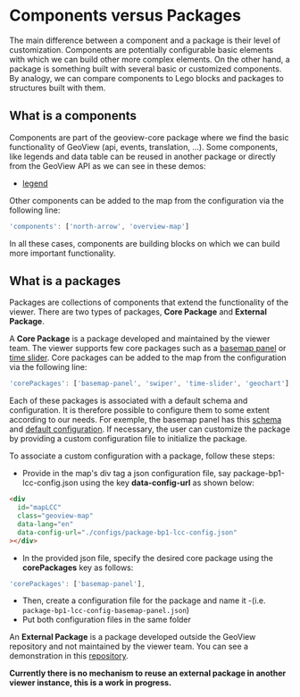 # Components versus Packages

The main difference between a component and a package is their level of customization. Components are potentially configurable basic elements with which we can build other more complex elements. On the other hand, a package is something built with several basic or customized components. By analogy, we can compare components to Lego blocks and packages to structures built with them.

## What is a components

Components are part of the geoview-core package where we find the basic functionality of GeoView (api, events, translation, ...).
Some components, like legends and data table can be reused in another package or directly from the GeoView API as we can see in these demos:

- [legend](https://canadian-geospatial-platform.github.io/geoview/public/raw-feature-info.html)

Other components can be added to the map from the configuration via the following line:

```js
'components': ['north-arrow', 'overview-map']
```

In all these cases, components are building blocks on which we can build more important functionality.

## What is a packages

Packages are collections of components that extend the functionality of the viewer. There are two types of packages, **Core Package** and **External Package**.

A **Core Package** is a package developed and maintained by the viewer team. The viewer supports few core packages such as a [basemap panel](https://canadian-geospatial-platform.github.io/geoview/public/package-basemap-panel.html) or [time slider](https://canadian-geospatial-platform.github.io/geoview/public/package-time-slider.html). Core packages can be added to the map from the configuration via the following line:

```js
'corePackages': ['basemap-panel', 'swiper', 'time-slider', 'geochart'],
```

Each of these packages is associated with a default schema and configuration. It is therefore possible to configure them to some extent according to our needs. For exemple, the basemap panel has this [schema](https://github.com/Canadian-Geospatial-Platform/geoview/blob/develop/packages/geoview-basemap-panel/schema.json) and [default configuration](https://github.com/Canadian-Geospatial-Platform/geoview/blob/develop/packages/geoview-basemap-panel/default-config-basemap-panel.json). If necessary, the user can customize the package by providing a custom configuration file to initialize the package.

To associate a custom configuration with a package, follow these steps:

- Provide in the map's div tag a json configuration file, say package-bp1-lcc-config.json using the key **data-config-url** as shown below:

```html
<div
  id="mapLCC"
  class="geoview-map"
  data-lang="en"
  data-config-url="./configs/package-bp1-lcc-config.json"
></div>
```

- In the provided json file, specify the desired core package using the **corePackages** key as follows:

```js
'corePackages': ['basemap-panel'],
```

- Then, create a configuration file for the package and name it <config-file-name>-<package-name>(i.e. `package-bp1-lcc-config-basemap-panel.json`)
- Put both configuration files in the same folder

An **External Package** is a package developed outside the GeoView repository and not maintained by the viewer team. You can see a demonstration in this [repository](https://github.com/Canadian-Geospatial-Platform/geoview-ce-demo).

**Currently there is no mechanism to reuse an external package in another viewer instance, this is a work in progress.**

